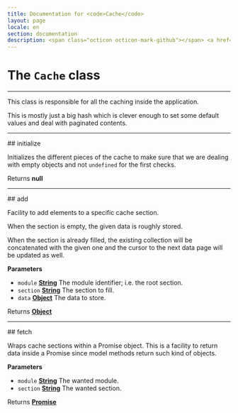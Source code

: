 ```yaml
---
title: Documentation for <code>Cache</code>
layout: page
locale: en
section: documentation
description: <span class="octicon octicon-mark-github"></span> <a href="https://github.com/daplayer/daplayer/tree/master/app/cache.js">See the app/cache.js file on GitHub</a>
---
```

# The `Cache` class
<hr>

This class is responsible for all the caching inside the
application.

This is mostly just a big hash which is clever enough
to set some default values and deal with paginated contents.

<hr>
## initialize

Initializes the different pieces of the cache to make
sure that we are dealing with empty objects and not
`undefined` for the first checks.

Returns **null** 

<hr>
## add

Facility to add elements to a specific cache section.

When the section is empty, the given data is roughly stored.

When the section is already filled, the existing collection
will be concatenated with the given one and the cursor to
the next data page will be updated as well.

**Parameters**

-   `module` **[String](https://developer.mozilla.org/en-US/docs/Web/JavaScript/Reference/Global_Objects/String)** The module identifier; i.e.
                               the root section.
-   `section` **[String](https://developer.mozilla.org/en-US/docs/Web/JavaScript/Reference/Global_Objects/String)** The section to fill.
-   `data` **[Object](https://developer.mozilla.org/en-US/docs/Web/JavaScript/Reference/Global_Objects/Object)** The data to store.

Returns **[Object](https://developer.mozilla.org/en-US/docs/Web/JavaScript/Reference/Global_Objects/Object)** 

<hr>
## fetch

Wraps cache sections within a Promise object. This
is a facility to return data inside a Promise since
model methods return such kind of objects.

**Parameters**

-   `module` **[String](https://developer.mozilla.org/en-US/docs/Web/JavaScript/Reference/Global_Objects/String)** The wanted module.
-   `section` **[String](https://developer.mozilla.org/en-US/docs/Web/JavaScript/Reference/Global_Objects/String)** The wanted section.

Returns **[Promise](https://developer.mozilla.org/en-US/docs/Web/JavaScript/Reference/Global_Objects/Promise)** 
